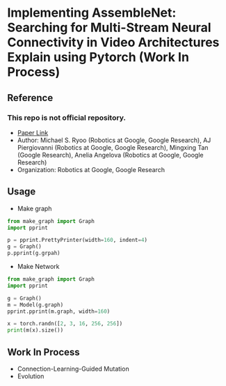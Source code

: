 # Implementing AssembleNet: Searching for Multi-Stream Neural Connectivity in Video Architectures Explain using Pytorch (Work In Process)

## Reference
  ### This repo is not official repository.
  - [Paper Link](https://arxiv.org/abs/1905.13209)
  - Author: Michael S. Ryoo (Robotics at Google, Google Research), AJ Piergiovanni (Robotics at Google, Google Research), Mingxing Tan (Google Research), Anelia Angelova (Robotics at Google, Google Research)
  - Organization: Robotics at Google, Google Research
  
## Usage
  - Make graph
  ```python
  from make_graph import Graph
  import pprint

  p = pprint.PrettyPrinter(width=160, indent=4)
  g = Graph()
  p.pprint(g.grpah)
  ```
  - Make Network
  ```python
  from make_graph import Graph
  import pprint

  g = Graph()
  m = Model(g.graph)
  pprint.pprint(m.graph, width=160)

  x = torch.randn([2, 3, 16, 256, 256])
  print(m(x).size())

  ```
## Work In Process
  - Connection-Learning-Guided Mutation
  - Evolution
